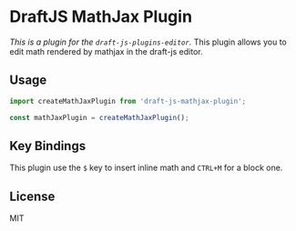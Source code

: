 # DraftJS MathJax Plugin

*This is a plugin for the `draft-js-plugins-editor`.*
This plugin allows you to edit math rendered by mathjax in the draft-js editor.

## Usage

```js
import createMathJaxPlugin from 'draft-js-mathjax-plugin';

const mathJaxPlugin = createMathJaxPlugin();
```

## Key Bindings

This plugin use the `$` key to insert inline math and `CTRL+M` for a block one.

## License

MIT
